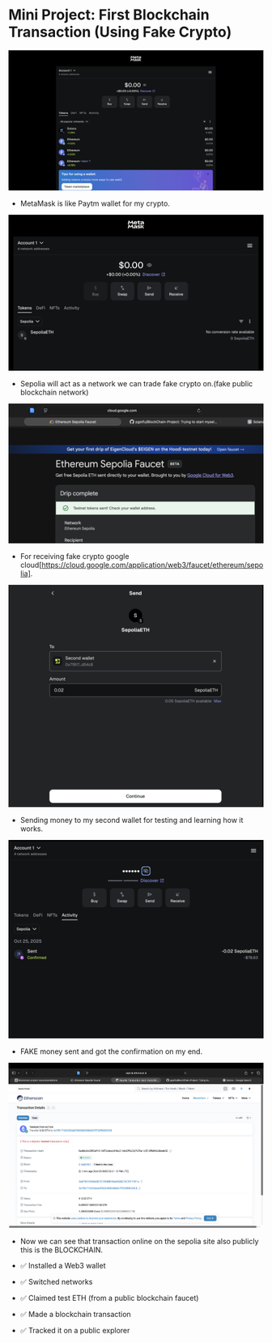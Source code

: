 # Mini Project: First Blockchain Transaction (Using Fake Crypto)

![alt text](image.png)
- MetaMask is like Paytm wallet for my crypto.

![alt text](image-1.png)
- Sepolia will act as a network we can trade fake crypto on.(fake public blockchain network)

![alt text](image-2.png)
- For receiving fake crypto google cloud[https://cloud.google.com/application/web3/faucet/ethereum/sepolia].

![alt text](image-3.png)
- Sending money to my second wallet for testing and learning how it works.

![alt text](image-4.png)
- FAKE money sent and got the confirmation on my end.

![alt text](image-5.png)
- Now we can see that transaction online on the sepolia site also publicly this is the BLOCKCHAIN.

- ✅ Installed a Web3 wallet
- ✅ Switched networks
- ✅ Claimed test ETH (from a public blockchain faucet)
- ✅ Made a blockchain transaction
- ✅ Tracked it on a public explorer